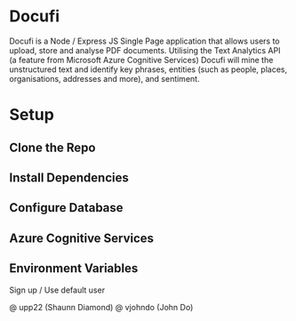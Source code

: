 # Docufi

Docufi is a Node / Express JS Single Page application that allows users to upload, store and analyse PDF documents. Utilising the Text Analytics API (a feature from Microsoft Azure Cognitive Services) Docufi will mine the unstructured text and identify key phrases, entities (such as people, places, organisations, addresses and more), and sentiment. 

# Setup

## Clone the Repo

## Install Dependencies

## Configure Database

## Azure Cognitive Services

## Environment Variables

Sign up / Use default user

@ upp22 (Shaunn Diamond)
@ vjohndo (John Do)
